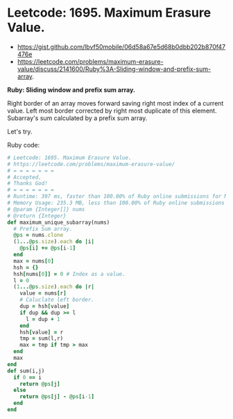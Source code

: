 # Leetcode: 1695. Maximum Erasure Value.

- https://gist.github.com/lbvf50mobile/06d58a67e5d68b0dbb202b870f47476e
- https://leetcode.com/problems/maximum-erasure-value/discuss/2141600/Ruby%3A-Sliding-window-and-prefix-sum-array.

**Ruby: Sliding window and prefix sum array.**

Right border of an array moves forward saving right most index of a current value. Left most border corrected by right most duplicate of this element. Subarray's sum calculated by a prefix sum array.

Let's try.

Ruby code:
```Ruby
# Leetcode: 1695. Maximum Erasure Value.
# https://leetcode.com/problems/maximum-erasure-value/
# = = = = = = =
# Accepted.
# Thanks God!
# = = = = = = =
# Runtime: 397 ms, faster than 100.00% of Ruby online submissions for Maximum Erasure Value.
# Memory Usage: 235.3 MB, less than 100.00% of Ruby online submissions for Maximum Erasure Value.
# @param {Integer[]} nums
# @return {Integer}
def maximum_unique_subarray(nums)
  # Prefix Sum array.
  @ps = nums.clone
  (1...@ps.size).each do |i|
    @ps[i] += @ps[i-1]
  end
  max = nums[0]
  hsh = {}
  hsh[nums[0]] = 0 # Index as a value.
  l = 0
  (1...@ps.size).each do |r|
    value = nums[r]
    # Caluclate left border.
    dup = hsh[value]
    if dup && dup >= l
      l = dup + 1
    end
    hsh[value] = r
    tmp = sum(l,r)
    max = tmp if tmp > max
  end
  max
end
def sum(i,j)
  if 0 == i
    return @ps[j]
  else
    return @ps[j] - @ps[i-1]
  end
end
```
